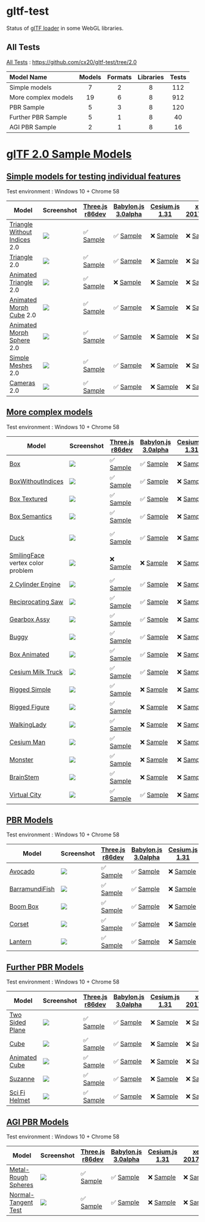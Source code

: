 # gltf-test

Status of [glTF loader](https://github.com/KhronosGroup/glTF#webgl-engines) in some WebGL libraries.

## All Tests

[All Tests]( https://cdn.rawgit.com/cx20/gltf-test/aee2d506990a22bfafb5d6da61d49e750b04ad80/index.html ) : https://github.com/cx20/gltf-test/tree/2.0

|Model Name           |Models  |Formats  |Libraries|Tests|
|:--------------------|:------:|:-------:|:-------:|:---:|
|Simple models        |   7    |   2     |    8    | 112 |
|More complex models  |  19    |   6     |    8    | 912 |
|PBR Sample           |   5    |   3     |    8    | 120 |
|Further PBR Sample   |   5    |   1     |    8    |  40 |
|AGI PBR Sample       |   2    |   1     |    8    |  16 |


# [glTF 2.0 Sample Models](https://github.com/KhronosGroup/glTF-Sample-Models/blob/master/2.0/README.md#gltf-20-sample-models)

## [Simple models for testing individual features](https://github.com/KhronosGroup/glTF-Sample-Models/blob/master/2.0/README.md#simple-models-for-testing-individual-features)

Test environment : Windows 10 + Chrome 58

|Model                                                                 |Screenshot                                                          |[Three.js r86dev](https://github.com/mrdoob/three.js/tree/dev/examples/js/loaders/GLTF2Loader.js)                                                                                                             |[Babylon.js 3.0alpha](https://github.com/BabylonJS/Babylon.js/tree/master/loaders/src/glTF)                                                                                                                           |[Cesium.js 1.31](https://github.com/AnalyticalGraphicsInc/cesium/)                                                                                                                                      |[xeogl 2017.04.24](https://github.com/xeolabs/xeogl/tree/master/src/models/gltf)                                                                                                             |[GLBoost r2dev](https://github.com/emadurandal/GLBoost/blob/master/src/js/middle_level/loader/GLTFLoader.js)                                                                                                  |[Grimoire.js 2017.05.10](https://github.com/GrimoireGL/grimoirejs-gltf)                                                                                                                           |
|----------------------------------------------------------------------|--------------------------------------------------------------------|--------------------------------------------------------------------------------------------------------------------------------------------------------------------------------------------------------------|----------------------------------------------------------------------------------------------------------------------------------------------------------------------------------------------------------------------|--------------------------------------------------------------------------------------------------------------------------------------------------------------------------------------------------------|---------------------------------------------------------------------------------------------------------------------------------------------------------------------------------------------|--------------------------------------------------------------------------------------------------------------------------------------------------------------------------------------------------------------|--------------------------------------------------------------------------------------------------------------------------------------------------------------------------------------------------|
|[Triangle Without Indices](tutorialModels/TriangleWithoutIndices) 2.0 |![](tutorialModels/TriangleWithoutIndices/screenshot/screenshot.png)|:white_check_mark: [Sample](https://cdn.rawgit.com/cx20/gltf-test/aee2d506990a22bfafb5d6da61d49e750b04ad80/examples/threejs/index.html?category=tutorialModels&model=TriangleWithoutIndices&scale=1&type=glTF)|:white_check_mark: [Sample](https://cdn.rawgit.com/cx20/gltf-test/aee2d506990a22bfafb5d6da61d49e750b04ad80/examples/babylonjs/index.html?category=tutorialModels&model=TriangleWithoutIndices&scale=1&type=glTF)      |:x: [Sample](https://cdn.rawgit.com/cx20/gltf-test/aee2d506990a22bfafb5d6da61d49e750b04ad80/examples/cesium/index.html?category=tutorialModels&model=TriangleWithoutIndices&scale=1&type=glTF)          |:x: [Sample](https://cdn.rawgit.com/cx20/gltf-test/aee2d506990a22bfafb5d6da61d49e750b04ad80/examples/xeogl/index.html?category=tutorialModels&model=TriangleWithoutIndices&scale=1&type=glTF)|:x: [Sample](https://cdn.rawgit.com/cx20/gltf-test/aee2d506990a22bfafb5d6da61d49e750b04ad80/examples/glboost/index.html?category=tutorialModels&model=TriangleWithoutIndices&scale=1&type=glTF)               |:x: [Sample](https://cdn.rawgit.com/cx20/gltf-test/aee2d506990a22bfafb5d6da61d49e750b04ad80/examples/grimoiregl/index.html?category=tutorialModels&model=TriangleWithoutIndices&scale=1&type=glTF)|
|[Triangle](tutorialModels/Triangle) 2.0                               |![](tutorialModels/Triangle/screenshot/screenshot.png)              |:white_check_mark: [Sample](https://cdn.rawgit.com/cx20/gltf-test/aee2d506990a22bfafb5d6da61d49e750b04ad80/examples/threejs/index.html?category=tutorialModels&model=Triangle&scale=1&type=glTF)              |:white_check_mark: [Sample](https://cdn.rawgit.com/cx20/gltf-test/aee2d506990a22bfafb5d6da61d49e750b04ad80/examples/babylonjs/index.html?category=tutorialModels&model=Triangle&scale=1&type=glTF)                    |:x: [Sample](https://cdn.rawgit.com/cx20/gltf-test/aee2d506990a22bfafb5d6da61d49e750b04ad80/examples/cesium/index.html?category=tutorialModels&model=Triangle&scale=1&type=glTF)                        |:x: [Sample](https://cdn.rawgit.com/cx20/gltf-test/aee2d506990a22bfafb5d6da61d49e750b04ad80/examples/xeogl/index.html?category=tutorialModels&model=Triangle&scale=1&type=glTF)              |:x: [Sample](https://cdn.rawgit.com/cx20/gltf-test/aee2d506990a22bfafb5d6da61d49e750b04ad80/examples/glboost/index.html?category=tutorialModels&model=Triangle&scale=1&type=glTF)                             |:x: [Sample](https://cdn.rawgit.com/cx20/gltf-test/aee2d506990a22bfafb5d6da61d49e750b04ad80/examples/grimoiregl/index.html?category=tutorialModels&model=Triangle&scale=1&type=glTF)              |
|[Animated Triangle](tutorialModels/AnimatedTriangle) 2.0              |![](tutorialModels/AnimatedTriangle/screenshot/screenshot.gif)      |:white_check_mark: [Sample](https://cdn.rawgit.com/cx20/gltf-test/aee2d506990a22bfafb5d6da61d49e750b04ad80/examples/threejs/index.html?category=tutorialModels&model=AnimatedTriangle&scale=1&type=glTF)      |:x: [Sample](https://cdn.rawgit.com/cx20/gltf-test/aee2d506990a22bfafb5d6da61d49e750b04ad80/examples/babylonjs/index.html?category=tutorialModels&model=AnimatedTriangle&scale=1&type=glTF)                           |:x: [Sample](https://cdn.rawgit.com/cx20/gltf-test/aee2d506990a22bfafb5d6da61d49e750b04ad80/examples/cesium/index.html?category=tutorialModels&model=AnimatedTriangle&scale=1&type=glTF)                |:x: [Sample](https://cdn.rawgit.com/cx20/gltf-test/aee2d506990a22bfafb5d6da61d49e750b04ad80/examples/xeogl/index.html?category=tutorialModels&model=AnimatedTriangle&scale=1&type=glTF)      |:x: [Sample](https://cdn.rawgit.com/cx20/gltf-test/aee2d506990a22bfafb5d6da61d49e750b04ad80/examples/glboost/index.html?category=tutorialModels&model=AnimatedTriangle&scale=1&type=glTF)                     |:x: [Sample](https://cdn.rawgit.com/cx20/gltf-test/aee2d506990a22bfafb5d6da61d49e750b04ad80/examples/grimoiregl/index.html?category=tutorialModels&model=AnimatedTriangle&scale=1&type=glTF)      |
|[Animated Morph Cube](tutorialModels/AnimatedMorphCube) 2.0           |![](tutorialModels/AnimatedMorphCube/screenshot/screenshot.gif)     |:white_check_mark: [Sample](https://cdn.rawgit.com/cx20/gltf-test/aee2d506990a22bfafb5d6da61d49e750b04ad80/examples/threejs/index.html?category=tutorialModels&model=AnimatedMorphCube&scale=1&type=glTF)     |:white_check_mark: [Sample](https://cdn.rawgit.com/cx20/gltf-test/aee2d506990a22bfafb5d6da61d49e750b04ad80/examples/babylonjs/index.html?category=tutorialModels&model=AnimatedMorphCube&scale=1&type=glTF)           |:x: [Sample](https://cdn.rawgit.com/cx20/gltf-test/aee2d506990a22bfafb5d6da61d49e750b04ad80/examples/cesium/index.html?category=tutorialModels&model=AnimatedMorphCube&scale=1&type=glTF)               |:x: [Sample](https://cdn.rawgit.com/cx20/gltf-test/aee2d506990a22bfafb5d6da61d49e750b04ad80/examples/xeogl/index.html?category=tutorialModels&model=AnimatedMorphCube&scale=1&type=glTF)     |:x: [Sample](https://cdn.rawgit.com/cx20/gltf-test/aee2d506990a22bfafb5d6da61d49e750b04ad80/examples/glboost/index.html?category=tutorialModels&model=AnimatedMorphCube&scale=1&type=glTF)                    |:x: [Sample](https://cdn.rawgit.com/cx20/gltf-test/aee2d506990a22bfafb5d6da61d49e750b04ad80/examples/grimoiregl/index.html?category=tutorialModels&model=AnimatedMorphCube&scale=1&type=glTF)     |
|[Animated Morph Sphere](tutorialModels/AnimatedMorphSphere) 2.0       |![](tutorialModels/AnimatedMorphSphere/screenshot/screenshot.gif)   |:white_check_mark: [Sample](https://cdn.rawgit.com/cx20/gltf-test/aee2d506990a22bfafb5d6da61d49e750b04ad80/examples/threejs/index.html?category=tutorialModels&model=AnimatedMorphSphere&scale=1&type=glTF)   |:white_check_mark: [Sample](https://cdn.rawgit.com/cx20/gltf-test/aee2d506990a22bfafb5d6da61d49e750b04ad80/examples/babylonjs/index.html?category=tutorialModels&model=AnimatedMorphSphere&scale=1&type=glTF)         |:x: [Sample](https://cdn.rawgit.com/cx20/gltf-test/aee2d506990a22bfafb5d6da61d49e750b04ad80/examples/cesium/index.html?category=tutorialModels&model=AnimatedMorphSphere&scale=1&type=glTF)             |:x: [Sample](https://cdn.rawgit.com/cx20/gltf-test/aee2d506990a22bfafb5d6da61d49e750b04ad80/examples/xeogl/index.html?category=tutorialModels&model=AnimatedMorphSphere&scale=1&type=glTF)   |:x: [Sample](https://cdn.rawgit.com/cx20/gltf-test/aee2d506990a22bfafb5d6da61d49e750b04ad80/examples/glboost/index.html?category=tutorialModels&model=AnimatedMorphSphere&scale=1&type=glTF)                  |:x: [Sample](https://cdn.rawgit.com/cx20/gltf-test/aee2d506990a22bfafb5d6da61d49e750b04ad80/examples/grimoiregl/index.html?category=tutorialModels&model=AnimatedMorphSphere&scale=1&type=glTF)   |
|[Simple Meshes](tutorialModels/SimpleMeshes) 2.0                      |![](tutorialModels/SimpleMeshes/screenshot/screenshot.png)          |:white_check_mark: [Sample](https://cdn.rawgit.com/cx20/gltf-test/aee2d506990a22bfafb5d6da61d49e750b04ad80/examples/threejs/index.html?category=tutorialModels&model=SimpleMeshes&scale=1&type=glTF)          |:white_check_mark: [Sample](https://cdn.rawgit.com/cx20/gltf-test/aee2d506990a22bfafb5d6da61d49e750b04ad80/examples/babylonjs/index.html?category=tutorialModels&model=SimpleMeshes&scale=1&type=glTF)                |:x: [Sample](https://cdn.rawgit.com/cx20/gltf-test/aee2d506990a22bfafb5d6da61d49e750b04ad80/examples/cesium/index.html?category=tutorialModels&model=SimpleMeshes&scale=1&type=glTF)                    |:x: [Sample](https://cdn.rawgit.com/cx20/gltf-test/aee2d506990a22bfafb5d6da61d49e750b04ad80/examples/xeogl/index.html?category=tutorialModels&model=SimpleMeshes&scale=1&type=glTF)          |:x: [Sample](https://cdn.rawgit.com/cx20/gltf-test/aee2d506990a22bfafb5d6da61d49e750b04ad80/examples/glboost/index.html?category=tutorialModels&model=SimpleMeshes&scale=1&type=glTF)                         |:x: [Sample](https://cdn.rawgit.com/cx20/gltf-test/aee2d506990a22bfafb5d6da61d49e750b04ad80/examples/grimoiregl/index.html?category=tutorialModels&model=SimpleMeshes&scale=1&type=glTF)          |
|[Cameras](tutorialModels/Cameras) 2.0                                 |![](tutorialModels/Cameras/screenshot/screenshot.png)               |:white_check_mark: [Sample](https://cdn.rawgit.com/cx20/gltf-test/aee2d506990a22bfafb5d6da61d49e750b04ad80/examples/threejs/index.html?category=tutorialModels&model=Cameras&scale=1&type=glTF)               |:white_check_mark: [Sample](https://cdn.rawgit.com/cx20/gltf-test/aee2d506990a22bfafb5d6da61d49e750b04ad80/examples/babylonjs/index.html?category=tutorialModels&model=Cameras&scale=1&type=glTF)                     |:x: [Sample](https://cdn.rawgit.com/cx20/gltf-test/aee2d506990a22bfafb5d6da61d49e750b04ad80/examples/cesium/index.html?category=tutorialModels&model=Cameras&scale=1&type=glTF)                         |:x: [Sample](https://cdn.rawgit.com/cx20/gltf-test/aee2d506990a22bfafb5d6da61d49e750b04ad80/examples/xeogl/index.html?category=tutorialModels&model=Cameras&scale=1&type=glTF)               |:x: [Sample](https://cdn.rawgit.com/cx20/gltf-test/aee2d506990a22bfafb5d6da61d49e750b04ad80/examples/glboost/index.html?category=tutorialModels&model=Cameras&scale=1&type=glTF)                              |:x: [Sample](https://cdn.rawgit.com/cx20/gltf-test/aee2d506990a22bfafb5d6da61d49e750b04ad80/examples/grimoiregl/index.html?category=tutorialModels&model=Cameras&scale=1&type=glTF)               |

<!--
Since some glTF 2.0 specifications have not been finalized yet, they are excluded from the test.
- SimpleMaterial
- AdvancedMaterial
- SimpleOpacity
- SimpleTexture
- SimpleSkin

|Model                                                                 |Screenshot                                                          |[Three.js r86dev](https://github.com/mrdoob/three.js/tree/dev/examples/js/loaders/GLTF2Loader.js)                                                                                                             |[Babylon.js 3.0alpha](https://github.com/BabylonJS/Babylon.js/tree/master/loaders/src/glTF)                                                                                                                           |[Cesium.js 1.31](https://github.com/AnalyticalGraphicsInc/cesium/)                                                                                                                                      |[xeogl 2017.04.24](https://github.com/xeolabs/xeogl/tree/master/src/models/gltf)                                                                                                             |[GLBoost r2dev](https://github.com/emadurandal/GLBoost/blob/master/src/js/middle_level/loader/GLTFLoader.js)                                                                                                  |[Grimoire.js 2017.05.10](https://github.com/GrimoireGL/grimoirejs-gltf)                                                                                                                           |
|----------------------------------------------------------------------|--------------------------------------------------------------------|--------------------------------------------------------------------------------------------------------------------------------------------------------------------------------------------------------------|----------------------------------------------------------------------------------------------------------------------------------------------------------------------------------------------------------------------|--------------------------------------------------------------------------------------------------------------------------------------------------------------------------------------------------------|---------------------------------------------------------------------------------------------------------------------------------------------------------------------------------------------|--------------------------------------------------------------------------------------------------------------------------------------------------------------------------------------------------------------|--------------------------------------------------------------------------------------------------------------------------------------------------------------------------------------------------|
|[Triangle Without Indices](tutorialModels/TriangleWithoutIndices) 2.0 |![](tutorialModels/TriangleWithoutIndices/screenshot/screenshot.png)|:white_check_mark: [Sample](https://cdn.rawgit.com/cx20/gltf-test/aee2d506990a22bfafb5d6da61d49e750b04ad80/examples/threejs/index.html?category=tutorialModels&model=TriangleWithoutIndices&scale=1&type=glTF)|:white_check_mark: [Sample](https://cdn.rawgit.com/cx20/gltf-test/aee2d506990a22bfafb5d6da61d49e750b04ad80/examples/babylonjs/index.html?category=tutorialModels&model=TriangleWithoutIndices&scale=1&type=glTF)      |:x: [Sample](https://cdn.rawgit.com/cx20/gltf-test/aee2d506990a22bfafb5d6da61d49e750b04ad80/examples/cesium/index.html?category=tutorialModels&model=TriangleWithoutIndices&scale=1&type=glTF)          |:x: [Sample](https://cdn.rawgit.com/cx20/gltf-test/aee2d506990a22bfafb5d6da61d49e750b04ad80/examples/xeogl/index.html?category=tutorialModels&model=TriangleWithoutIndices&scale=1&type=glTF)|:x: [Sample](https://cdn.rawgit.com/cx20/gltf-test/aee2d506990a22bfafb5d6da61d49e750b04ad80/examples/glboost/index.html?category=tutorialModels&model=TriangleWithoutIndices&scale=1&type=glTF)               |:x: [Sample](https://cdn.rawgit.com/cx20/gltf-test/aee2d506990a22bfafb5d6da61d49e750b04ad80/examples/grimoiregl/index.html?category=tutorialModels&model=TriangleWithoutIndices&scale=1&type=glTF)|
|[Triangle](tutorialModels/Triangle) 2.0                               |![](tutorialModels/Triangle/screenshot/screenshot.png)              |:white_check_mark: [Sample](https://cdn.rawgit.com/cx20/gltf-test/aee2d506990a22bfafb5d6da61d49e750b04ad80/examples/threejs/index.html?category=tutorialModels&model=Triangle&scale=1&type=glTF)              |:white_check_mark: [Sample](https://cdn.rawgit.com/cx20/gltf-test/aee2d506990a22bfafb5d6da61d49e750b04ad80/examples/babylonjs/index.html?category=tutorialModels&model=Triangle&scale=1&type=glTF)                    |:x: [Sample](https://cdn.rawgit.com/cx20/gltf-test/aee2d506990a22bfafb5d6da61d49e750b04ad80/examples/cesium/index.html?category=tutorialModels&model=Triangle&scale=1&type=glTF)                        |:x: [Sample](https://cdn.rawgit.com/cx20/gltf-test/aee2d506990a22bfafb5d6da61d49e750b04ad80/examples/xeogl/index.html?category=tutorialModels&model=Triangle&scale=1&type=glTF)              |:x: [Sample](https://cdn.rawgit.com/cx20/gltf-test/aee2d506990a22bfafb5d6da61d49e750b04ad80/examples/glboost/index.html?category=tutorialModels&model=Triangle&scale=1&type=glTF)                             |:x: [Sample](https://cdn.rawgit.com/cx20/gltf-test/aee2d506990a22bfafb5d6da61d49e750b04ad80/examples/grimoiregl/index.html?category=tutorialModels&model=Triangle&scale=1&type=glTF)              |
|[Animated Triangle](tutorialModels/AnimatedTriangle) 2.0              |![](tutorialModels/AnimatedTriangle/screenshot/screenshot.gif)      |:white_check_mark: [Sample](https://cdn.rawgit.com/cx20/gltf-test/aee2d506990a22bfafb5d6da61d49e750b04ad80/examples/threejs/index.html?category=tutorialModels&model=AnimatedTriangle&scale=1&type=glTF)      |:x: [Sample](https://cdn.rawgit.com/cx20/gltf-test/aee2d506990a22bfafb5d6da61d49e750b04ad80/examples/babylonjs/index.html?category=tutorialModels&model=AnimatedTriangle&scale=1&type=glTF)                           |:x: [Sample](https://cdn.rawgit.com/cx20/gltf-test/aee2d506990a22bfafb5d6da61d49e750b04ad80/examples/cesium/index.html?category=tutorialModels&model=AnimatedTriangle&scale=1&type=glTF)                |:x: [Sample](https://cdn.rawgit.com/cx20/gltf-test/aee2d506990a22bfafb5d6da61d49e750b04ad80/examples/xeogl/index.html?category=tutorialModels&model=AnimatedTriangle&scale=1&type=glTF)      |:x: [Sample](https://cdn.rawgit.com/cx20/gltf-test/aee2d506990a22bfafb5d6da61d49e750b04ad80/examples/glboost/index.html?category=tutorialModels&model=AnimatedTriangle&scale=1&type=glTF)                     |:x: [Sample](https://cdn.rawgit.com/cx20/gltf-test/aee2d506990a22bfafb5d6da61d49e750b04ad80/examples/grimoiregl/index.html?category=tutorialModels&model=AnimatedTriangle&scale=1&type=glTF)      |
|[Animated Morph Cube](tutorialModels/AnimatedMorphCube) 2.0           |![](tutorialModels/AnimatedMorphCube/screenshot/screenshot.gif)     |:white_check_mark: [Sample](https://cdn.rawgit.com/cx20/gltf-test/aee2d506990a22bfafb5d6da61d49e750b04ad80/examples/threejs/index.html?category=tutorialModels&model=AnimatedMorphCube&scale=1&type=glTF)     |:white_check_mark: [Sample](https://cdn.rawgit.com/cx20/gltf-test/aee2d506990a22bfafb5d6da61d49e750b04ad80/examples/babylonjs/index.html?category=tutorialModels&model=AnimatedMorphCube&scale=1&type=glTF)           |:x: [Sample](https://cdn.rawgit.com/cx20/gltf-test/aee2d506990a22bfafb5d6da61d49e750b04ad80/examples/cesium/index.html?category=tutorialModels&model=AnimatedMorphCube&scale=1&type=glTF)               |:x: [Sample](https://cdn.rawgit.com/cx20/gltf-test/aee2d506990a22bfafb5d6da61d49e750b04ad80/examples/xeogl/index.html?category=tutorialModels&model=AnimatedMorphCube&scale=1&type=glTF)     |:x: [Sample](https://cdn.rawgit.com/cx20/gltf-test/aee2d506990a22bfafb5d6da61d49e750b04ad80/examples/glboost/index.html?category=tutorialModels&model=AnimatedMorphCube&scale=1&type=glTF)                    |:x: [Sample](https://cdn.rawgit.com/cx20/gltf-test/aee2d506990a22bfafb5d6da61d49e750b04ad80/examples/grimoiregl/index.html?category=tutorialModels&model=AnimatedMorphCube&scale=1&type=glTF)     |
|[Animated Morph Sphere](tutorialModels/AnimatedMorphSphere) 2.0       |![](tutorialModels/AnimatedMorphSphere/screenshot/screenshot.gif)   |:white_check_mark: [Sample](https://cdn.rawgit.com/cx20/gltf-test/aee2d506990a22bfafb5d6da61d49e750b04ad80/examples/threejs/index.html?category=tutorialModels&model=AnimatedMorphSphere&scale=1&type=glTF)   |:white_check_mark: [Sample](https://cdn.rawgit.com/cx20/gltf-test/aee2d506990a22bfafb5d6da61d49e750b04ad80/examples/babylonjs/index.html?category=tutorialModels&model=AnimatedMorphSphere&scale=1&type=glTF)         |:x: [Sample](https://cdn.rawgit.com/cx20/gltf-test/aee2d506990a22bfafb5d6da61d49e750b04ad80/examples/cesium/index.html?category=tutorialModels&model=AnimatedMorphSphere&scale=1&type=glTF)             |:x: [Sample](https://cdn.rawgit.com/cx20/gltf-test/aee2d506990a22bfafb5d6da61d49e750b04ad80/examples/xeogl/index.html?category=tutorialModels&model=AnimatedMorphSphere&scale=1&type=glTF)   |:x: [Sample](https://cdn.rawgit.com/cx20/gltf-test/aee2d506990a22bfafb5d6da61d49e750b04ad80/examples/glboost/index.html?category=tutorialModels&model=AnimatedMorphSphere&scale=1&type=glTF)                  |:x: [Sample](https://cdn.rawgit.com/cx20/gltf-test/aee2d506990a22bfafb5d6da61d49e750b04ad80/examples/grimoiregl/index.html?category=tutorialModels&model=AnimatedMorphSphere&scale=1&type=glTF)   |
|[Simple Material](tutorialModels/SimpleMaterial) 2.0                  |![](tutorialModels/SimpleMaterial/screenshot/screenshot.png)        |:x: [Sample](https://cdn.rawgit.com/cx20/gltf-test/aee2d506990a22bfafb5d6da61d49e750b04ad80/examples/threejs/index.html?category=tutorialModels&model=SimpleMaterial&scale=1&type=glTF)                       |:x: [Sample](https://cdn.rawgit.com/cx20/gltf-test/aee2d506990a22bfafb5d6da61d49e750b04ad80/examples/babylonjs/index.html?category=tutorialModels&model=SimpleMaterial&scale=1&type=glTF)                             |:x: [Sample](https://cdn.rawgit.com/cx20/gltf-test/aee2d506990a22bfafb5d6da61d49e750b04ad80/examples/cesium/index.html?category=tutorialModels&model=SimpleMaterial&scale=1&type=glTF)                  |:x: [Sample](https://cdn.rawgit.com/cx20/gltf-test/aee2d506990a22bfafb5d6da61d49e750b04ad80/examples/xeogl/index.html?category=tutorialModels&model=SimpleMaterial&scale=1&type=glTF)        |:x: [Sample](https://cdn.rawgit.com/cx20/gltf-test/aee2d506990a22bfafb5d6da61d49e750b04ad80/examples/glboost/index.html?category=tutorialModels&model=SimpleMaterial&scale=1&type=glTF)                       |:x: [Sample](https://cdn.rawgit.com/cx20/gltf-test/aee2d506990a22bfafb5d6da61d49e750b04ad80/examples/grimoiregl/index.html?category=tutorialModels&model=SimpleMaterial&scale=1&type=glTF)        |
|[Simple Meshes](tutorialModels/SimpleMeshes) 2.0                      |![](tutorialModels/SimpleMeshes/screenshot/screenshot.png)          |:white_check_mark: [Sample](https://cdn.rawgit.com/cx20/gltf-test/aee2d506990a22bfafb5d6da61d49e750b04ad80/examples/threejs/index.html?category=tutorialModels&model=SimpleMeshes&scale=1&type=glTF)          |:white_check_mark: [Sample](https://cdn.rawgit.com/cx20/gltf-test/aee2d506990a22bfafb5d6da61d49e750b04ad80/examples/babylonjs/index.html?category=tutorialModels&model=SimpleMeshes&scale=1&type=glTF)                |:x: [Sample](https://cdn.rawgit.com/cx20/gltf-test/aee2d506990a22bfafb5d6da61d49e750b04ad80/examples/cesium/index.html?category=tutorialModels&model=SimpleMeshes&scale=1&type=glTF)                    |:x: [Sample](https://cdn.rawgit.com/cx20/gltf-test/aee2d506990a22bfafb5d6da61d49e750b04ad80/examples/xeogl/index.html?category=tutorialModels&model=SimpleMeshes&scale=1&type=glTF)          |:x: [Sample](https://cdn.rawgit.com/cx20/gltf-test/aee2d506990a22bfafb5d6da61d49e750b04ad80/examples/glboost/index.html?category=tutorialModels&model=SimpleMeshes&scale=1&type=glTF)                         |:x: [Sample](https://cdn.rawgit.com/cx20/gltf-test/aee2d506990a22bfafb5d6da61d49e750b04ad80/examples/grimoiregl/index.html?category=tutorialModels&model=SimpleMeshes&scale=1&type=glTF)          |
|[Advanced Material](tutorialModels/AdvancedMaterial) 1.1              |![](tutorialModels/AdvancedMaterial/screenshot/screenshot.png)      |:white_check_mark: [Sample](https://cdn.rawgit.com/cx20/gltf-test/aee2d506990a22bfafb5d6da61d49e750b04ad80/examples/threejs/index.html?category=tutorialModels&model=AdvancedMaterial&scale=1&type=glTF)      |:white_check_mark: [Sample](https://cdn.rawgit.com/cx20/gltf-test/aee2d506990a22bfafb5d6da61d49e750b04ad80/examples/babylonjs/index.html?category=tutorialModels&model=AdvancedMaterial&scale=1&type=glTF)            |:x: [Sample](https://cdn.rawgit.com/cx20/gltf-test/aee2d506990a22bfafb5d6da61d49e750b04ad80/examples/cesium/index.html?category=tutorialModels&model=AdvancedMaterial&scale=1&type=glTF)                |:x: [Sample](https://cdn.rawgit.com/cx20/gltf-test/aee2d506990a22bfafb5d6da61d49e750b04ad80/examples/xeogl/index.html?category=tutorialModels&model=AdvancedMaterial&scale=1&type=glTF)      |:white_check_mark: [Sample](https://cdn.rawgit.com/cx20/gltf-test/aee2d506990a22bfafb5d6da61d49e750b04ad80/examples/glboost/index.html?category=tutorialModels&model=AdvancedMaterial&scale=1&type=glTF)      |:x: [Sample](https://cdn.rawgit.com/cx20/gltf-test/aee2d506990a22bfafb5d6da61d49e750b04ad80/examples/grimoiregl/index.html?category=tutorialModels&model=AdvancedMaterial&scale=1&type=glTF)      |
|[Simple Opacity](tutorialModels/SimpleOpacity) 1.1                    |![](tutorialModels/SimpleOpacity/screenshot/screenshot.png)         |:white_check_mark: [Sample](https://cdn.rawgit.com/cx20/gltf-test/aee2d506990a22bfafb5d6da61d49e750b04ad80/examples/threejs/index.html?category=tutorialModels&model=SimpleOpacity&scale=1&type=glTF)         |:white_check_mark: [Sample](https://cdn.rawgit.com/cx20/gltf-test/aee2d506990a22bfafb5d6da61d49e750b04ad80/examples/babylonjs/index.html?category=tutorialModels&model=SimpleOpacity&scale=1&type=glTF)               |:x: [Sample](https://cdn.rawgit.com/cx20/gltf-test/aee2d506990a22bfafb5d6da61d49e750b04ad80/examples/cesium/index.html?category=tutorialModels&model=SimpleOpacity&scale=1&type=glTF)                   |:x: [Sample](https://cdn.rawgit.com/cx20/gltf-test/aee2d506990a22bfafb5d6da61d49e750b04ad80/examples/xeogl/index.html?category=tutorialModels&model=SimpleOpacity&scale=1&type=glTF)         |:white_check_mark: [Sample](https://cdn.rawgit.com/cx20/gltf-test/aee2d506990a22bfafb5d6da61d49e750b04ad80/examples/glboost/index.html?category=tutorialModels&model=SimpleOpacity&scale=1&type=glTF)         |:x: [Sample](https://cdn.rawgit.com/cx20/gltf-test/aee2d506990a22bfafb5d6da61d49e750b04ad80/examples/grimoiregl/index.html?category=tutorialModels&model=SimpleOpacity&scale=1&type=glTF)         |
|[Simple Texture](tutorialModels/SimpleTexture) 2.0.0                  |![](tutorialModels/SimpleTexture/screenshot/screenshot.png)         |:x: [Sample](https://cdn.rawgit.com/cx20/gltf-test/aee2d506990a22bfafb5d6da61d49e750b04ad80/examples/threejs/index.html?category=tutorialModels&model=SimpleTexture&scale=1&type=glTF)                        |:x: [Sample](https://cdn.rawgit.com/cx20/gltf-test/aee2d506990a22bfafb5d6da61d49e750b04ad80/examples/babylonjs/index.html?category=tutorialModels&model=SimpleTexture&scale=1&type=glTF)                              |:x: [Sample](https://cdn.rawgit.com/cx20/gltf-test/aee2d506990a22bfafb5d6da61d49e750b04ad80/examples/cesium/index.html?category=tutorialModels&model=SimpleTexture&scale=1&type=glTF)                   |:x: [Sample](https://cdn.rawgit.com/cx20/gltf-test/aee2d506990a22bfafb5d6da61d49e750b04ad80/examples/xeogl/index.html?category=tutorialModels&model=SimpleTexture&scale=1&type=glTF)         |:x: [Sample](https://cdn.rawgit.com/cx20/gltf-test/aee2d506990a22bfafb5d6da61d49e750b04ad80/examples/glboost/index.html?category=tutorialModels&model=SimpleTexture&scale=1&type=glTF)                        |:x: [Sample](https://cdn.rawgit.com/cx20/gltf-test/aee2d506990a22bfafb5d6da61d49e750b04ad80/examples/grimoiregl/index.html?category=tutorialModels&model=SimpleTexture&scale=1&type=glTF)         |
|[Cameras](tutorialModels/Cameras) 2.0                                 |![](tutorialModels/Cameras/screenshot/screenshot.png)               |:white_check_mark: [Sample](https://cdn.rawgit.com/cx20/gltf-test/aee2d506990a22bfafb5d6da61d49e750b04ad80/examples/threejs/index.html?category=tutorialModels&model=Cameras&scale=1&type=glTF)               |:white_check_mark: [Sample](https://cdn.rawgit.com/cx20/gltf-test/aee2d506990a22bfafb5d6da61d49e750b04ad80/examples/babylonjs/index.html?category=tutorialModels&model=Cameras&scale=1&type=glTF)                     |:x: [Sample](https://cdn.rawgit.com/cx20/gltf-test/aee2d506990a22bfafb5d6da61d49e750b04ad80/examples/cesium/index.html?category=tutorialModels&model=Cameras&scale=1&type=glTF)                         |:x: [Sample](https://cdn.rawgit.com/cx20/gltf-test/aee2d506990a22bfafb5d6da61d49e750b04ad80/examples/xeogl/index.html?category=tutorialModels&model=Cameras&scale=1&type=glTF)               |:x: [Sample](https://cdn.rawgit.com/cx20/gltf-test/aee2d506990a22bfafb5d6da61d49e750b04ad80/examples/glboost/index.html?category=tutorialModels&model=Cameras&scale=1&type=glTF)                              |:x: [Sample](https://cdn.rawgit.com/cx20/gltf-test/aee2d506990a22bfafb5d6da61d49e750b04ad80/examples/grimoiregl/index.html?category=tutorialModels&model=Cameras&scale=1&type=glTF)               |
|[Simple Skin](tutorialModels/SimpleSkin) 1.1                          |![](tutorialModels/SimpleSkin/screenshot/screenshot.gif)            |:white_check_mark: [Sample](https://cdn.rawgit.com/cx20/gltf-test/aee2d506990a22bfafb5d6da61d49e750b04ad80/examples/threejs/index.html?category=tutorialModels&model=SimpleSkin&scale=1&type=glTF)            |:white_check_mark: [Sample](https://cdn.rawgit.com/cx20/gltf-test/aee2d506990a22bfafb5d6da61d49e750b04ad80/examples/babylonjs/index.html?category=tutorialModels&model=SimpleSkin&scale=1&type=glTF)                  |:x: [Sample](https://cdn.rawgit.com/cx20/gltf-test/aee2d506990a22bfafb5d6da61d49e750b04ad80/examples/cesium/index.html?category=tutorialModels&model=SimpleSkin&scale=1&type=glTF)                      |:x: [Sample](https://cdn.rawgit.com/cx20/gltf-test/aee2d506990a22bfafb5d6da61d49e750b04ad80/examples/xeogl/index.html?category=tutorialModels&model=SimpleSkin&scale=1&type=glTF)            |:white_check_mark: [Sample](https://cdn.rawgit.com/cx20/gltf-test/aee2d506990a22bfafb5d6da61d49e750b04ad80/examples/glboost/index.html?category=tutorialModels&model=SimpleSkin&scale=1&type=glTF)            |:x: [Sample](https://cdn.rawgit.com/cx20/gltf-test/aee2d506990a22bfafb5d6da61d49e750b04ad80/examples/grimoiregl/index.html?category=tutorialModels&model=SimpleSkin&scale=1&type=glTF)            |
-->


## [More complex models](https://github.com/KhronosGroup/glTF-Sample-Models/blob/master/2.0/README.md#more-complex-models)

Test environment : Windows 10 + Chrome 58

|Model                                               |Screenshot                                                    |[Three.js r86dev](https://github.com/mrdoob/three.js/tree/dev/examples/js/loaders/GLTF2Loader.js)                                                                           |[Babylon.js 3.0alpha](https://github.com/BabylonJS/Babylon.js/tree/master/loaders/src/glTF)                                                                                                     |[Cesium.js 1.31](https://github.com/AnalyticalGraphicsInc/cesium/)                                                                                             |[xeogl 2017.04.24](https://github.com/xeolabs/xeogl/tree/master/src/models/gltf)                                                                                             |[GLBoost r2dev](https://github.com/emadurandal/GLBoost/blob/master/src/js/middle_level/loader/GLTFLoader.js)                                                                     |[Grimoire.js 2017.05.10](https://github.com/GrimoireGL/grimoirejs-gltf)                                                                                                             |
|----------------------------------------------------|--------------------------------------------------------------|----------------------------------------------------------------------------------------------------------------------------------------------------------------------------|------------------------------------------------------------------------------------------------------------------------------------------------------------------------------------------------|---------------------------------------------------------------------------------------------------------------------------------------------------------------|-----------------------------------------------------------------------------------------------------------------------------------------------------------------------------|---------------------------------------------------------------------------------------------------------------------------------------------------------------------------------|------------------------------------------------------------------------------------------------------------------------------------------------------------------------------------|
|[Box](sampleModels/Box)                             |![](sampleModels/Box/screenshot/screenshot.png)               |:white_check_mark: [Sample](https://cdn.rawgit.com/cx20/gltf-test/aee2d506990a22bfafb5d6da61d49e750b04ad80/examples/threejs/index.html?model=Box&scale=1)                   |:white_check_mark: [Sample](https://cdn.rawgit.com/cx20/gltf-test/aee2d506990a22bfafb5d6da61d49e750b04ad80/examples/babylonjs/index.html?model=Box&scale=1)                                     |:x: [Sample](https://cdn.rawgit.com/cx20/gltf-test/aee2d506990a22bfafb5d6da61d49e750b04ad80/examples/cesium/index.html?model=Box)               |:x: [Sample](https://cdn.rawgit.com/cx20/gltf-test/aee2d506990a22bfafb5d6da61d49e750b04ad80/examples/xeogl/index.html?model=Box&scale=1)                                                    |:x: [Sample](https://cdn.rawgit.com/cx20/gltf-test/aee2d506990a22bfafb5d6da61d49e750b04ad80/examples/glboost/index.html?model=Box&scale=1)                                       |:x: [Sample](https://cdn.rawgit.com/cx20/gltf-test/aee2d506990a22bfafb5d6da61d49e750b04ad80/examples/grimoiregl/index.html?model=Box&scale=1)                                       |
|[BoxWithoutIndices](sampleModels/BoxWithoutIndices) |![](sampleModels/BoxWithoutIndices/screenshot/screenshot.png) |:white_check_mark: [Sample](https://cdn.rawgit.com/cx20/gltf-test/aee2d506990a22bfafb5d6da61d49e750b04ad80/examples/threejs/index.html?model=BoxWithoutIndices&scale=1)     |:white_check_mark: [Sample](https://cdn.rawgit.com/cx20/gltf-test/aee2d506990a22bfafb5d6da61d49e750b04ad80/examples/babylonjs/index.html?model=BoxWithoutIndices&scale=1)                       |:x: [Sample](https://cdn.rawgit.com/cx20/gltf-test/aee2d506990a22bfafb5d6da61d49e750b04ad80/examples/cesium/index.html?model=BoxWithoutIndices) |:x: [Sample](https://cdn.rawgit.com/cx20/gltf-test/aee2d506990a22bfafb5d6da61d49e750b04ad80/examples/xeogl/index.html?model=BoxWithoutIndices&scale=1)                                      |:x: [Sample](https://cdn.rawgit.com/cx20/gltf-test/aee2d506990a22bfafb5d6da61d49e750b04ad80/examples/glboost/index.html?model=BoxWithoutIndices&scale=1)                         |:x: [Sample](https://cdn.rawgit.com/cx20/gltf-test/aee2d506990a22bfafb5d6da61d49e750b04ad80/examples/grimoiregl/index.html?model=BoxWithoutIndices&scale=1)                         |
|[Box Textured](sampleModels/BoxTextured)            |![](sampleModels/BoxTextured/screenshot/screenshot.png)       |:white_check_mark: [Sample](https://cdn.rawgit.com/cx20/gltf-test/aee2d506990a22bfafb5d6da61d49e750b04ad80/examples/threejs/index.html?model=BoxTextured&scale=1)           |:white_check_mark: [Sample](https://cdn.rawgit.com/cx20/gltf-test/aee2d506990a22bfafb5d6da61d49e750b04ad80/examples/babylonjs/index.html?model=BoxTextured&scale=1)                             |:x: [Sample](https://cdn.rawgit.com/cx20/gltf-test/aee2d506990a22bfafb5d6da61d49e750b04ad80/examples/cesium/index.html?model=BoxTextured)       |:x: [Sample](https://cdn.rawgit.com/cx20/gltf-test/aee2d506990a22bfafb5d6da61d49e750b04ad80/examples/xeogl/index.html?model=BoxTextured&scale=1)                                            |:x: [Sample](https://cdn.rawgit.com/cx20/gltf-test/aee2d506990a22bfafb5d6da61d49e750b04ad80/examples/glboost/index.html?model=BoxTextured&scale=1)                               |:white_check_mark: [Sample](https://cdn.rawgit.com/cx20/gltf-test/aee2d506990a22bfafb5d6da61d49e750b04ad80/examples/grimoiregl/index.html?model=BoxTextured&scale=1)                |
|[Box Semantics](sampleModels/BoxSemantics)          |![](sampleModels/BoxSemantics/screenshot/screenshot.png)      |:white_check_mark: [Sample](https://cdn.rawgit.com/cx20/gltf-test/aee2d506990a22bfafb5d6da61d49e750b04ad80/examples/threejs/index.html?model=BoxSemantics&scale=1)          |:white_check_mark: [Sample](https://cdn.rawgit.com/cx20/gltf-test/aee2d506990a22bfafb5d6da61d49e750b04ad80/examples/babylonjs/index.html?model=BoxSemantics&scale=1)                            |:x: [Sample](https://cdn.rawgit.com/cx20/gltf-test/aee2d506990a22bfafb5d6da61d49e750b04ad80/examples/cesium/index.html?model=BoxSemantics)      |:x: [Sample](https://cdn.rawgit.com/cx20/gltf-test/aee2d506990a22bfafb5d6da61d49e750b04ad80/examples/xeogl/index.html?model=BoxSemantics&scale=1)                                           |:x: [Sample](https://cdn.rawgit.com/cx20/gltf-test/aee2d506990a22bfafb5d6da61d49e750b04ad80/examples/glboost/index.html?model=BoxSemantics&scale=1)                              |:white_check_mark: [Sample](https://cdn.rawgit.com/cx20/gltf-test/aee2d506990a22bfafb5d6da61d49e750b04ad80/examples/grimoiregl/index.html?model=BoxSemantics&scale=1)               |
|[Duck](sampleModels/Duck)                           |![](sampleModels/Duck/screenshot/screenshot.png)              |:white_check_mark: [Sample](https://cdn.rawgit.com/cx20/gltf-test/aee2d506990a22bfafb5d6da61d49e750b04ad80/examples/threejs/index.html?model=Duck&scale=1)                  |:white_check_mark: [Sample](https://cdn.rawgit.com/cx20/gltf-test/aee2d506990a22bfafb5d6da61d49e750b04ad80/examples/babylonjs/index.html?model=Duck&scale=1)                                    |:x: [Sample](https://cdn.rawgit.com/cx20/gltf-test/aee2d506990a22bfafb5d6da61d49e750b04ad80/examples/cesium/index.html?model=Duck)              |:x: [Sample](https://cdn.rawgit.com/cx20/gltf-test/aee2d506990a22bfafb5d6da61d49e750b04ad80/examples/xeogl/index.html?model=Duck&scale=1)                                                   |:x: [Sample](https://cdn.rawgit.com/cx20/gltf-test/aee2d506990a22bfafb5d6da61d49e750b04ad80/examples/glboost/index.html?model=Duck&scale=1)                                      |:x: [Sample](https://cdn.rawgit.com/cx20/gltf-test/aee2d506990a22bfafb5d6da61d49e750b04ad80/examples/grimoiregl/index.html?model=Duck&scale=1) scale problem                        |
|[SmilingFace](sampleModels/SmilingFace) vertex color problem|![](sampleModels/SmilingFace/screenshot/screenshot.png)|:x: [Sample](https://cdn.rawgit.com/cx20/gltf-test/aee2d506990a22bfafb5d6da61d49e750b04ad80/examples/threejs/index.html?model=SmilingFace&scale=1.0)                        |:x: [Sample](https://cdn.rawgit.com/cx20/gltf-test/aee2d506990a22bfafb5d6da61d49e750b04ad80/examples/babylonjs/index.html?model=SmilingFace&scale=1.0)                                          |:x: [Sample](https://cdn.rawgit.com/cx20/gltf-test/aee2d506990a22bfafb5d6da61d49e750b04ad80/examples/cesium/index.html?model=SmilingFace)       |:x: [Sample](https://cdn.rawgit.com/cx20/gltf-test/aee2d506990a22bfafb5d6da61d49e750b04ad80/examples/xeogl/index.html?model=SmilingFace&scale=1.0)                                          |:x: [Sample](https://cdn.rawgit.com/cx20/gltf-test/aee2d506990a22bfafb5d6da61d49e750b04ad80/examples/glboost/index.html?model=SmilingFace&scale=1.0)                             |:white_check_mark: [Sample](https://cdn.rawgit.com/cx20/gltf-test/aee2d506990a22bfafb5d6da61d49e750b04ad80/examples/grimoiregl/index.html?model=SmilingFace&scale=1.0)              |
|[2 Cylinder Engine](sampleModels/2CylinderEngine)   |![](sampleModels/2CylinderEngine/screenshot/screenshot.png)   |:white_check_mark: [Sample](https://cdn.rawgit.com/cx20/gltf-test/aee2d506990a22bfafb5d6da61d49e750b04ad80/examples/threejs/index.html?model=2CylinderEngine&scale=0.005)   |:white_check_mark: [Sample](https://cdn.rawgit.com/cx20/gltf-test/aee2d506990a22bfafb5d6da61d49e750b04ad80/examples/babylonjs/index.html?model=2CylinderEngine&scale=0.005)                     |:x: [Sample](https://cdn.rawgit.com/cx20/gltf-test/aee2d506990a22bfafb5d6da61d49e750b04ad80/examples/cesium/index.html?model=2CylinderEngine)   |:x: [Sample](https://cdn.rawgit.com/cx20/gltf-test/aee2d506990a22bfafb5d6da61d49e750b04ad80/examples/xeogl/index.html?model=2CylinderEngine&scale=0.005)                                    |:x: [Sample](https://cdn.rawgit.com/cx20/gltf-test/aee2d506990a22bfafb5d6da61d49e750b04ad80/examples/glboost/index.html?model=2CylinderEngine&scale=0.005)                       |:x: [Sample](https://cdn.rawgit.com/cx20/gltf-test/aee2d506990a22bfafb5d6da61d49e750b04ad80/examples/grimoiregl/index.html?model=2CylinderEngine&scale=0.005)                       |
|[Reciprocating Saw](sampleModels/ReciprocatingSaw)  |![](sampleModels/ReciprocatingSaw/screenshot/screenshot.png)  |:white_check_mark: [Sample](https://cdn.rawgit.com/cx20/gltf-test/aee2d506990a22bfafb5d6da61d49e750b04ad80/examples/threejs/index.html?model=ReciprocatingSaw&scale=0.01)   |:white_check_mark: [Sample](https://cdn.rawgit.com/cx20/gltf-test/aee2d506990a22bfafb5d6da61d49e750b04ad80/examples/babylonjs/index.html?model=ReciprocatingSaw&scale=0.01)                     |:x: [Sample](https://cdn.rawgit.com/cx20/gltf-test/aee2d506990a22bfafb5d6da61d49e750b04ad80/examples/cesium/index.html?model=ReciprocatingSaw)  |:x: [Sample](https://cdn.rawgit.com/cx20/gltf-test/aee2d506990a22bfafb5d6da61d49e750b04ad80/examples/xeogl/index.html?model=ReciprocatingSaw&scale=0.01)                                    |:x: [Sample](https://cdn.rawgit.com/cx20/gltf-test/aee2d506990a22bfafb5d6da61d49e750b04ad80/examples/glboost/index.html?model=ReciprocatingSaw&scale=0.01)                       |:x: [Sample](https://cdn.rawgit.com/cx20/gltf-test/aee2d506990a22bfafb5d6da61d49e750b04ad80/examples/grimoiregl/index.html?model=ReciprocatingSaw&scale=0.01)                       |
|[Gearbox Assy](sampleModels/GearboxAssy)            |![](sampleModels/GearboxAssy/screenshot/screenshot.png)       |:white_check_mark: [Sample](https://cdn.rawgit.com/cx20/gltf-test/aee2d506990a22bfafb5d6da61d49e750b04ad80/examples/threejs/index.html?model=GearboxAssy&scale=1)           |:white_check_mark: [Sample](https://cdn.rawgit.com/cx20/gltf-test/aee2d506990a22bfafb5d6da61d49e750b04ad80/examples/babylonjs/index.html?model=GearboxAssy&scale=1)                             |:x: [Sample](https://cdn.rawgit.com/cx20/gltf-test/aee2d506990a22bfafb5d6da61d49e750b04ad80/examples/cesium/index.html?model=GearboxAssy)       |:x: [Sample](https://cdn.rawgit.com/cx20/gltf-test/aee2d506990a22bfafb5d6da61d49e750b04ad80/examples/xeogl/index.html?model=GearboxAssy&scale=1)                                            |:x: [Sample](https://cdn.rawgit.com/cx20/gltf-test/aee2d506990a22bfafb5d6da61d49e750b04ad80/examples/glboost/index.html?model=GearboxAssy&scale=1)                               |:x: [Sample](https://cdn.rawgit.com/cx20/gltf-test/aee2d506990a22bfafb5d6da61d49e750b04ad80/examples/grimoiregl/index.html?model=GearboxAssy&scale=1)                               |
|[Buggy](sampleModels/Buggy)                         |![](sampleModels/Buggy/screenshot/screenshot.png)             |:white_check_mark: [Sample](https://cdn.rawgit.com/cx20/gltf-test/aee2d506990a22bfafb5d6da61d49e750b04ad80/examples/threejs/index.html?model=Buggy&scale=0.02)              |:white_check_mark: [Sample](https://cdn.rawgit.com/cx20/gltf-test/aee2d506990a22bfafb5d6da61d49e750b04ad80/examples/babylonjs/index.html?model=Buggy&scale=0.02)                                |:x: [Sample](https://cdn.rawgit.com/cx20/gltf-test/aee2d506990a22bfafb5d6da61d49e750b04ad80/examples/cesium/index.html?model=Buggy)             |:x: [Sample](https://cdn.rawgit.com/cx20/gltf-test/aee2d506990a22bfafb5d6da61d49e750b04ad80/examples/xeogl/index.html?model=Buggy&scale=0.02)                                               |:x: [Sample](https://cdn.rawgit.com/cx20/gltf-test/aee2d506990a22bfafb5d6da61d49e750b04ad80/examples/glboost/index.html?model=Buggy&scale=0.02)                                  |:x: [Sample](https://cdn.rawgit.com/cx20/gltf-test/aee2d506990a22bfafb5d6da61d49e750b04ad80/examples/grimoiregl/index.html?model=Buggy&scale=0.02)                                  |
|[Box Animated](sampleModels/BoxAnimated)            |![](sampleModels/BoxAnimated/screenshot/screenshot.gif)       |:white_check_mark: [Sample](https://cdn.rawgit.com/cx20/gltf-test/aee2d506990a22bfafb5d6da61d49e750b04ad80/examples/threejs/index.html?model=BoxAnimated&scale=0.5)         |:white_check_mark: [Sample](https://cdn.rawgit.com/cx20/gltf-test/aee2d506990a22bfafb5d6da61d49e750b04ad80/examples/babylonjs/index.html?model=BoxAnimated&scale=0.5)                           |:x: [Sample](https://cdn.rawgit.com/cx20/gltf-test/aee2d506990a22bfafb5d6da61d49e750b04ad80/examples/cesium/index.html?model=BoxAnimated)                      |:x: [Sample](https://cdn.rawgit.com/cx20/gltf-test/aee2d506990a22bfafb5d6da61d49e750b04ad80/examples/xeogl/index.html?model=BoxAnimated&scale=0.5)                           |:x: [Sample](https://cdn.rawgit.com/cx20/gltf-test/aee2d506990a22bfafb5d6da61d49e750b04ad80/examples/glboost/index.html?model=BoxAnimated&scale=0.5)                             |:x: [Sample](https://cdn.rawgit.com/cx20/gltf-test/aee2d506990a22bfafb5d6da61d49e750b04ad80/examples/grimoiregl/index.html?model=BoxAnimated&scale=0.5)                             |
|[Cesium Milk Truck](sampleModels/CesiumMilkTruck)   |![](sampleModels/CesiumMilkTruck/screenshot/screenshot.gif)   |:white_check_mark: [Sample](https://cdn.rawgit.com/cx20/gltf-test/aee2d506990a22bfafb5d6da61d49e750b04ad80/examples/threejs/index.html?model=CesiumMilkTruck&scale=0.5)     |:white_check_mark: [Sample](https://cdn.rawgit.com/cx20/gltf-test/aee2d506990a22bfafb5d6da61d49e750b04ad80/examples/babylonjs/index.html?model=CesiumMilkTruck&scale=0.5)                       |:x: [Sample](https://cdn.rawgit.com/cx20/gltf-test/aee2d506990a22bfafb5d6da61d49e750b04ad80/examples/cesium/index.html?model=CesiumMilkTruck)                  |:x: [Sample](https://cdn.rawgit.com/cx20/gltf-test/aee2d506990a22bfafb5d6da61d49e750b04ad80/examples/xeogl/index.html?model=CesiumMilkTruck&scale=0.5)                       |:x: [Sample](https://cdn.rawgit.com/cx20/gltf-test/aee2d506990a22bfafb5d6da61d49e750b04ad80/examples/glboost/index.html?model=CesiumMilkTruck&scale=0.5)                         |:x: [Sample](https://cdn.rawgit.com/cx20/gltf-test/aee2d506990a22bfafb5d6da61d49e750b04ad80/examples/grimoiregl/index.html?model=CesiumMilkTruck&scale=0.5)                         |
|[Rigged Simple](sampleModels/RiggedSimple)          |![](sampleModels/RiggedSimple/screenshot/screenshot.gif)      |:white_check_mark: [Sample](https://cdn.rawgit.com/cx20/gltf-test/aee2d506990a22bfafb5d6da61d49e750b04ad80/examples/threejs/index.html?model=RiggedSimple&scale=0.2)        |:x: [Sample](https://cdn.rawgit.com/cx20/gltf-test/aee2d506990a22bfafb5d6da61d49e750b04ad80/examples/babylonjs/index.html?model=RiggedSimple&scale=0.2)                                         |:x: [Sample](https://cdn.rawgit.com/cx20/gltf-test/aee2d506990a22bfafb5d6da61d49e750b04ad80/examples/cesium/index.html?model=RiggedSimple)                     |:x: [Sample](https://cdn.rawgit.com/cx20/gltf-test/aee2d506990a22bfafb5d6da61d49e750b04ad80/examples/xeogl/index.html?model=RiggedSimple&scale=0.2)                          |:x: [Sample](https://cdn.rawgit.com/cx20/gltf-test/aee2d506990a22bfafb5d6da61d49e750b04ad80/examples/glboost/index.html?model=RiggedSimple&scale=0.2)                            |:x: [Sample](https://cdn.rawgit.com/cx20/gltf-test/aee2d506990a22bfafb5d6da61d49e750b04ad80/examples/grimoiregl/index.html?model=RiggedSimple&scale=0.2)                            |
|[Rigged Figure](sampleModels/RiggedFigure)          |![](sampleModels/RiggedFigure/screenshot/screenshot.gif)      |:white_check_mark: [Sample](https://cdn.rawgit.com/cx20/gltf-test/aee2d506990a22bfafb5d6da61d49e750b04ad80/examples/threejs/index.html?model=RiggedFigure&scale=1)          |:x: [Sample](https://cdn.rawgit.com/cx20/gltf-test/aee2d506990a22bfafb5d6da61d49e750b04ad80/examples/babylonjs/index.html?model=RiggedFigure&scale=1)                                           |:x: [Sample](https://cdn.rawgit.com/cx20/gltf-test/aee2d506990a22bfafb5d6da61d49e750b04ad80/examples/cesium/index.html?model=RiggedFigure)                     |:x: [Sample](https://cdn.rawgit.com/cx20/gltf-test/aee2d506990a22bfafb5d6da61d49e750b04ad80/examples/xeogl/index.html?model=RiggedFigure&scale=1)                            |:x: [Sample](https://cdn.rawgit.com/cx20/gltf-test/aee2d506990a22bfafb5d6da61d49e750b04ad80/examples/glboost/index.html?model=RiggedFigure&scale=1)                              |:x: [Sample](https://cdn.rawgit.com/cx20/gltf-test/aee2d506990a22bfafb5d6da61d49e750b04ad80/examples/grimoiregl/index.html?model=RiggedFigure&scale=1)                              |
|[WalkingLady](sampleModels/WalkingLady)             |![](sampleModels/WalkingLady/screenshot/screenshot.gif)       |:white_check_mark: [Sample](https://cdn.rawgit.com/cx20/gltf-test/aee2d506990a22bfafb5d6da61d49e750b04ad80/examples/threejs/index.html?model=WalkingLady&scale=1)           |:x: [Sample](https://cdn.rawgit.com/cx20/gltf-test/aee2d506990a22bfafb5d6da61d49e750b04ad80/examples/babylonjs/index.html?model=WalkingLady&scale=1)                                            |:x: [Sample](https://cdn.rawgit.com/cx20/gltf-test/aee2d506990a22bfafb5d6da61d49e750b04ad80/examples/cesium/index.html?model=WalkingLady)                      |:x: [Sample](https://cdn.rawgit.com/cx20/gltf-test/aee2d506990a22bfafb5d6da61d49e750b04ad80/examples/xeogl/index.html?model=WalkingLady&scale=1)                             |:x: [Sample](https://cdn.rawgit.com/cx20/gltf-test/aee2d506990a22bfafb5d6da61d49e750b04ad80/examples/glboost/index.html?model=WalkingLady&scale=1)                               |:x: [Sample](https://cdn.rawgit.com/cx20/gltf-test/aee2d506990a22bfafb5d6da61d49e750b04ad80/examples/grimoiregl/index.html?model=WalkingLady&scale=1)                               |
|[Cesium Man](sampleModels/CesiumMan)                |![](sampleModels/CesiumMan/screenshot/screenshot.gif)         |:white_check_mark: [Sample](https://cdn.rawgit.com/cx20/gltf-test/aee2d506990a22bfafb5d6da61d49e750b04ad80/examples/threejs/index.html?model=CesiumMan&scale=1)             |:x: [Sample](https://cdn.rawgit.com/cx20/gltf-test/aee2d506990a22bfafb5d6da61d49e750b04ad80/examples/babylonjs/index.html?model=CesiumMan&scale=1)                                              |:x: [Sample](https://cdn.rawgit.com/cx20/gltf-test/aee2d506990a22bfafb5d6da61d49e750b04ad80/examples/cesium/index.html?model=CesiumMan)                        |:x: [Sample](https://cdn.rawgit.com/cx20/gltf-test/aee2d506990a22bfafb5d6da61d49e750b04ad80/examples/xeogl/index.html?model=CesiumMan&scale=1)                               |:x: [Sample](https://cdn.rawgit.com/cx20/gltf-test/aee2d506990a22bfafb5d6da61d49e750b04ad80/examples/glboost/index.html?model=CesiumMan&scale=1)                                 |:x: [Sample](https://cdn.rawgit.com/cx20/gltf-test/aee2d506990a22bfafb5d6da61d49e750b04ad80/examples/grimoiregl/index.html?model=CesiumMan&scale=1)                                 |
|[Monster](sampleModels/Monster)                     |![](sampleModels/Monster/screenshot/screenshot.gif)           |:white_check_mark: [Sample](https://cdn.rawgit.com/cx20/gltf-test/aee2d506990a22bfafb5d6da61d49e750b04ad80/examples/threejs/index.html?model=Monster&scale=0.05)            |:x: [Sample](https://cdn.rawgit.com/cx20/gltf-test/aee2d506990a22bfafb5d6da61d49e750b04ad80/examples/babylonjs/index.html?model=Monster&scale=0.05)                                             |:x: [Sample](https://cdn.rawgit.com/cx20/gltf-test/aee2d506990a22bfafb5d6da61d49e750b04ad80/examples/cesium/index.html?model=Monster)                          |:x: [Sample](https://cdn.rawgit.com/cx20/gltf-test/aee2d506990a22bfafb5d6da61d49e750b04ad80/examples/xeogl/index.html?model=Monster&scale=0.05)                              |:x: [Sample](https://cdn.rawgit.com/cx20/gltf-test/aee2d506990a22bfafb5d6da61d49e750b04ad80/examples/glboost/index.html?model=Monster&scale=0.05)                                |:x: [Sample](https://cdn.rawgit.com/cx20/gltf-test/aee2d506990a22bfafb5d6da61d49e750b04ad80/examples/grimoiregl/index.html?model=Monster&scale=0.05)                                |
|[BrainStem](sampleModels/BrainStem)                 |![](sampleModels/BrainStem/screenshot/screenshot.gif)         |:white_check_mark: [Sample](https://cdn.rawgit.com/cx20/gltf-test/aee2d506990a22bfafb5d6da61d49e750b04ad80/examples/threejs/index.html?model=BrainStem&scale=1)             |:x: [Sample](https://cdn.rawgit.com/cx20/gltf-test/aee2d506990a22bfafb5d6da61d49e750b04ad80/examples/babylonjs/index.html?model=BrainStem&scale=1)                                              |:x: [Sample](https://cdn.rawgit.com/cx20/gltf-test/aee2d506990a22bfafb5d6da61d49e750b04ad80/examples/cesium/index.html?model=BrainStem)                        |:x: [Sample](https://cdn.rawgit.com/cx20/gltf-test/aee2d506990a22bfafb5d6da61d49e750b04ad80/examples/xeogl/index.html?model=BrainStem&scale=1)                               |:x: [Sample](https://cdn.rawgit.com/cx20/gltf-test/aee2d506990a22bfafb5d6da61d49e750b04ad80/examples/glboost/index.html?model=BrainStem&scale=1)                                 |:x: [Sample](https://cdn.rawgit.com/cx20/gltf-test/aee2d506990a22bfafb5d6da61d49e750b04ad80/examples/grimoiregl/index.html?model=BrainStem&scale=1)                                 |
|[Virtual City](sampleModels/VC)                     |![](sampleModels/VC/screenshot/screenshot.gif)                |:white_check_mark: [Sample](https://cdn.rawgit.com/cx20/gltf-test/aee2d506990a22bfafb5d6da61d49e750b04ad80/examples/threejs/index.html?model=VC&scale=0.2)                  |:white_check_mark: [Sample](https://cdn.rawgit.com/cx20/gltf-test/aee2d506990a22bfafb5d6da61d49e750b04ad80/examples/babylonjs/index.html?model=VC&scale=0.2)                                    |:x: [Sample](https://cdn.rawgit.com/cx20/gltf-test/aee2d506990a22bfafb5d6da61d49e750b04ad80/examples/cesium/index.html?model=VC)                               |:x: [Sample](https://cdn.rawgit.com/cx20/gltf-test/aee2d506990a22bfafb5d6da61d49e750b04ad80/examples/xeogl/index.html?model=VC&scale=0.2)                                    |:x: [Sample](https://cdn.rawgit.com/cx20/gltf-test/aee2d506990a22bfafb5d6da61d49e750b04ad80/examples/glboost/index.html?model=VC&scale=0.2)                                      |:x: [Sample](https://cdn.rawgit.com/cx20/gltf-test/aee2d506990a22bfafb5d6da61d49e750b04ad80/examples/grimoiregl/index.html?model=VC&scale=0.2)                                      |

## [PBR Models](https://github.com/KhronosGroup/glTF-Sample-Models/blob/master/2.0/README.md#pbr-models)

Test environment : Windows 10 + Chrome 58

|Model                                                                 |Screenshot                                                          |[Three.js r86dev](https://github.com/mrdoob/three.js/tree/dev/examples/js/loaders/GLTF2Loader.js)                                                                                                             |[Babylon.js 3.0alpha](https://github.com/BabylonJS/Babylon.js/tree/master/loaders/src/glTF)                                                                                                                           |[Cesium.js 1.31](https://github.com/AnalyticalGraphicsInc/cesium/)                                                                                                                                      |[xeogl 2017.04.24](https://github.com/xeolabs/xeogl/tree/master/src/models/gltf)                                                                                                             |[GLBoost r2dev](https://github.com/emadurandal/GLBoost/blob/master/src/js/middle_level/loader/GLTFLoader.js)                                                                                                  |[Grimoire.js 2017.05.10](https://github.com/GrimoireGL/grimoirejs-gltf)                                                                                                                              |
|----------------------------------------------------------------------|--------------------------------------------------------------------|--------------------------------------------------------------------------------------------------------------------------------------------------------------------------------------------------------------|----------------------------------------------------------------------------------------------------------------------------------------------------------------------------------------------------------------------|--------------------------------------------------------------------------------------------------------------------------------------------------------------------------------------------------------|---------------------------------------------------------------------------------------------------------------------------------------------------------------------------------------------|--------------------------------------------------------------------------------------------------------------------------------------------------------------------------------------------------------------|-----------------------------------------------------------------------------------------------------------------------------------------------------------------------------------------------------|
|[Avocado](tutorialModels/Avocado)                                     |![](tutorialModels/Avocado/screenshot/screenshot.png)               |:white_check_mark: [Sample](https://cdn.rawgit.com/cx20/gltf-test/aee2d506990a22bfafb5d6da61d49e750b04ad80/examples/threejs/index.html?model=Avocado&scale=30.0)                                              |:white_check_mark: [Sample](https://cdn.rawgit.com/cx20/gltf-test/aee2d506990a22bfafb5d6da61d49e750b04ad80/examples/babylonjs/index.html?model=Avocado&scale=30.0)                                                    |:x: [Sample](https://cdn.rawgit.com/cx20/gltf-test/aee2d506990a22bfafb5d6da61d49e750b04ad80/examples/cesium/index.html?model=Avocado)                                                                   |:x: [Sample](https://cdn.rawgit.com/cx20/gltf-test/aee2d506990a22bfafb5d6da61d49e750b04ad80/examples/xeogl/index.html?model=Avocado&scale=30.0)                                              |:x: [Sample](https://cdn.rawgit.com/cx20/gltf-test/aee2d506990a22bfafb5d6da61d49e750b04ad80/examples/glboost/index.html?model=Avocado&scale=30.0)                                                             |:white_check_mark: [Sample](https://cdn.rawgit.com/cx20/gltf-test/aee2d506990a22bfafb5d6da61d49e750b04ad80/examples/grimoiregl/index.html?model=Avocado&scale=30.0)                                  |
|[BarramundiFish](tutorialModels/BarramundiFish)                       |![](tutorialModels/BarramundiFish/screenshot/screenshot.png)        |:white_check_mark: [Sample](https://cdn.rawgit.com/cx20/gltf-test/aee2d506990a22bfafb5d6da61d49e750b04ad80/examples/threejs/index.html?model=BarramundiFish&scale=5.0)                                        |:white_check_mark: [Sample](https://cdn.rawgit.com/cx20/gltf-test/aee2d506990a22bfafb5d6da61d49e750b04ad80/examples/babylonjs/index.html?model=BarramundiFish&scale=5.0)                                              |:x: [Sample](https://cdn.rawgit.com/cx20/gltf-test/aee2d506990a22bfafb5d6da61d49e750b04ad80/examples/cesium/index.html?model=BarramundiFish)                                                            |:x: [Sample](https://cdn.rawgit.com/cx20/gltf-test/aee2d506990a22bfafb5d6da61d49e750b04ad80/examples/xeogl/index.html?model=BarramundiFish&scale=5.0)                                        |:x: [Sample](https://cdn.rawgit.com/cx20/gltf-test/aee2d506990a22bfafb5d6da61d49e750b04ad80/examples/glboost/index.html?model=BarramundiFish&scale=5.0)                                                       |:white_check_mark: [Sample](https://cdn.rawgit.com/cx20/gltf-test/aee2d506990a22bfafb5d6da61d49e750b04ad80/examples/grimoiregl/index.html?model=BarramundiFish&scale=5.0)                            |
|[Boom Box](tutorialModels/BoomBox)                                    |![](tutorialModels/BoomBox/screenshot/screenshot.jpg)               |:white_check_mark: [Sample](https://cdn.rawgit.com/cx20/gltf-test/aee2d506990a22bfafb5d6da61d49e750b04ad80/examples/threejs/index.html?category=tutorialModels&model=BoomBox&scale=80.0&type=glTF)            |:white_check_mark: [Sample](https://cdn.rawgit.com/cx20/gltf-test/aee2d506990a22bfafb5d6da61d49e750b04ad80/examples/babylonjs/index.html?category=tutorialModels&model=BoomBox&scale=80.0&type=glTF)                  |:x: [Sample](https://cdn.rawgit.com/cx20/gltf-test/aee2d506990a22bfafb5d6da61d49e750b04ad80/examples/cesium/index.html?category=tutorialModels&model=BoomBox&scale=80.0&type=glTF)                      |:x: [Sample](https://cdn.rawgit.com/cx20/gltf-test/aee2d506990a22bfafb5d6da61d49e750b04ad80/examples/xeogl/index.html?category=tutorialModels&model=BoomBox&scale=80.0&type=glTF)            |:x: [Sample](https://cdn.rawgit.com/cx20/gltf-test/aee2d506990a22bfafb5d6da61d49e750b04ad80/examples/glboost/index.html?category=tutorialModels&model=BoomBox&scale=80.0&type=glTF)                           |:white_check_mark: [Sample](https://cdn.rawgit.com/cx20/gltf-test/aee2d506990a22bfafb5d6da61d49e750b04ad80/examples/grimoiregl/index.html?category=tutorialModels&model=BoomBox&scale=80.0&type=glTF)|
|[Corset](tutorialModels/Corset)                                       |![](tutorialModels/Corset/screenshot/screenshot.jpg)                |:white_check_mark: [Sample](https://cdn.rawgit.com/cx20/gltf-test/aee2d506990a22bfafb5d6da61d49e750b04ad80/examples/threejs/index.html?category=tutorialModels&model=Corset&scale=25.0&type=glTF)             |:white_check_mark: [Sample](https://cdn.rawgit.com/cx20/gltf-test/aee2d506990a22bfafb5d6da61d49e750b04ad80/examples/babylonjs/index.html?category=tutorialModels&model=Corset&scale=25.0&type=glTF)                   |:x: [Sample](https://cdn.rawgit.com/cx20/gltf-test/aee2d506990a22bfafb5d6da61d49e750b04ad80/examples/cesium/index.html?category=tutorialModels&model=Corset&scale=25.0&type=glTF)                       |:x: [Sample](https://cdn.rawgit.com/cx20/gltf-test/aee2d506990a22bfafb5d6da61d49e750b04ad80/examples/xeogl/index.html?category=tutorialModels&model=Corset&scale=25.0&type=glTF)             |:x: [Sample](https://cdn.rawgit.com/cx20/gltf-test/aee2d506990a22bfafb5d6da61d49e750b04ad80/examples/glboost/index.html?category=tutorialModels&model=Corset&scale=25.0&type=glTF)                            |:white_check_mark: [Sample](https://cdn.rawgit.com/cx20/gltf-test/aee2d506990a22bfafb5d6da61d49e750b04ad80/examples/grimoiregl/index.html?category=tutorialModels&model=Corset&scale=25.0&type=glTF) |
|[Lantern](tutorialModels/Lantern)                                     |![](tutorialModels/Lantern/screenshot/screenshot.jpg)               |:white_check_mark: [Sample](https://cdn.rawgit.com/cx20/gltf-test/aee2d506990a22bfafb5d6da61d49e750b04ad80/examples/threejs/index.html?category=tutorialModels&model=Lantern&scale=0.06&type=glTF)            |:white_check_mark: [Sample](https://cdn.rawgit.com/cx20/gltf-test/aee2d506990a22bfafb5d6da61d49e750b04ad80/examples/babylonjs/index.html?category=tutorialModels&model=Lantern&scale=0.06&type=glTF)                  |:x: [Sample](https://cdn.rawgit.com/cx20/gltf-test/aee2d506990a22bfafb5d6da61d49e750b04ad80/examples/cesium/index.html?category=tutorialModels&model=Lantern&scale=0.06&type=glTF)                      |:x: [Sample](https://cdn.rawgit.com/cx20/gltf-test/aee2d506990a22bfafb5d6da61d49e750b04ad80/examples/xeogl/index.html?category=tutorialModels&model=Lantern&scale=0.06&type=glTF)            |:x: [Sample](https://cdn.rawgit.com/cx20/gltf-test/aee2d506990a22bfafb5d6da61d49e750b04ad80/examples/glboost/index.html?category=tutorialModels&model=Lantern&scale=0.06&type=glTF)                           |:white_check_mark: [Sample](https://cdn.rawgit.com/cx20/gltf-test/aee2d506990a22bfafb5d6da61d49e750b04ad80/examples/grimoiregl/index.html?category=tutorialModels&model=Lantern&scale=0.06&type=glTF)|

## [Further PBR Models](https://github.com/KhronosGroup/glTF-Sample-Models/blob/master/2.0/README.md#further-pbr-models)

Test environment : Windows 10 + Chrome 58

|Model                                                                 |Screenshot                                                          |[Three.js r86dev](https://github.com/mrdoob/three.js/tree/dev/examples/js/loaders/GLTF2Loader.js)                                                                                                             |[Babylon.js 3.0alpha](https://github.com/BabylonJS/Babylon.js/tree/master/loaders/src/glTF)                                                                                                                           |[Cesium.js 1.31](https://github.com/AnalyticalGraphicsInc/cesium/)                                                                                                                                      |[xeogl 2017.04.24](https://github.com/xeolabs/xeogl/tree/master/src/models/gltf)                                                                                                             |[GLBoost r2dev](https://github.com/emadurandal/GLBoost/blob/master/src/js/middle_level/loader/GLTFLoader.js)                                                                                                  |[Grimoire.js 2017.05.10](https://github.com/GrimoireGL/grimoirejs-gltf)                                                                                                                                 |
|----------------------------------------------------------------------|--------------------------------------------------------------------|--------------------------------------------------------------------------------------------------------------------------------------------------------------------------------------------------------------|----------------------------------------------------------------------------------------------------------------------------------------------------------------------------------------------------------------------|--------------------------------------------------------------------------------------------------------------------------------------------------------------------------------------------------------|---------------------------------------------------------------------------------------------------------------------------------------------------------------------------------------------|--------------------------------------------------------------------------------------------------------------------------------------------------------------------------------------------------------------|--------------------------------------------------------------------------------------------------------------------------------------------------------------------------------------------------------|
|[Two Sided Plane](tutorialModels/TwoSidedPlane)                       |![](tutorialModels/TwoSidedPlane/screenshot/screenshot.jpg)         |:white_check_mark: [Sample](https://cdn.rawgit.com/cx20/gltf-test/aee2d506990a22bfafb5d6da61d49e750b04ad80/examples/threejs/index.html?category=tutorialModels&model=TwoSidedPlane&scale=1&type=glTF)         |:white_check_mark: [Sample](https://cdn.rawgit.com/cx20/gltf-test/aee2d506990a22bfafb5d6da61d49e750b04ad80/examples/babylonjs/index.html?category=tutorialModels&model=TwoSidedPlane&scale=1&type=glTF)               |:x: [Sample](https://cdn.rawgit.com/cx20/gltf-test/aee2d506990a22bfafb5d6da61d49e750b04ad80/examples/cesium/index.html?category=tutorialModels&model=TwoSidedPlane&scale=1&type=glTF)                   |:x: [Sample](https://cdn.rawgit.com/cx20/gltf-test/aee2d506990a22bfafb5d6da61d49e750b04ad80/examples/xeogl/index.html?category=tutorialModels&model=TwoSidedPlane&scale=1&type=glTF)         |:x: [Sample](https://cdn.rawgit.com/cx20/gltf-test/aee2d506990a22bfafb5d6da61d49e750b04ad80/examples/glboost/index.html?category=tutorialModels&model=TwoSidedPlane&scale=1&type=glTF)                        |:white_check_mark: [Sample](https://cdn.rawgit.com/cx20/gltf-test/aee2d506990a22bfafb5d6da61d49e750b04ad80/examples/grimoiregl/index.html?category=tutorialModels&model=TwoSidedPlane&scale=1&type=glTF)|
|[Cube](tutorialModels/Cube)                                           |![](tutorialModels/Cube/screenshot/screenshot.jpg)                  |:white_check_mark: [Sample](https://cdn.rawgit.com/cx20/gltf-test/aee2d506990a22bfafb5d6da61d49e750b04ad80/examples/threejs/index.html?category=tutorialModels&model=Cube&scale=1&type=glTF)                  |:white_check_mark: [Sample](https://cdn.rawgit.com/cx20/gltf-test/aee2d506990a22bfafb5d6da61d49e750b04ad80/examples/babylonjs/index.html?category=tutorialModels&model=Cube&scale=1&type=glTF)                        |:x: [Sample](https://cdn.rawgit.com/cx20/gltf-test/aee2d506990a22bfafb5d6da61d49e750b04ad80/examples/cesium/index.html?category=tutorialModels&model=Cube&scale=1&type=glTF)                            |:x: [Sample](https://cdn.rawgit.com/cx20/gltf-test/aee2d506990a22bfafb5d6da61d49e750b04ad80/examples/xeogl/index.html?category=tutorialModels&model=Cube&scale=1&type=glTF)                  |:x: [Sample](https://cdn.rawgit.com/cx20/gltf-test/aee2d506990a22bfafb5d6da61d49e750b04ad80/examples/glboost/index.html?category=tutorialModels&model=Cube&scale=1&type=glTF)                                 |:white_check_mark: [Sample](https://cdn.rawgit.com/cx20/gltf-test/aee2d506990a22bfafb5d6da61d49e750b04ad80/examples/grimoiregl/index.html?category=tutorialModels&model=Cube&scale=1&type=glTF)         |
|[Animated Cube](tutorialModels/AnimatedCube)                          |![](tutorialModels/AnimatedCube/screenshot/screenshot.gif)          |:white_check_mark: [Sample](https://cdn.rawgit.com/cx20/gltf-test/aee2d506990a22bfafb5d6da61d49e750b04ad80/examples/threejs/index.html?category=tutorialModels&model=AnimatedCube&scale=1&type=glTF)          |:white_check_mark: [Sample](https://cdn.rawgit.com/cx20/gltf-test/aee2d506990a22bfafb5d6da61d49e750b04ad80/examples/babylonjs/index.html?category=tutorialModels&model=AnimatedCube&scale=1&type=glTF)                |:x: [Sample](https://cdn.rawgit.com/cx20/gltf-test/aee2d506990a22bfafb5d6da61d49e750b04ad80/examples/cesium/index.html?category=tutorialModels&model=AnimatedCube&scale=1&type=glTF)                    |:x: [Sample](https://cdn.rawgit.com/cx20/gltf-test/aee2d506990a22bfafb5d6da61d49e750b04ad80/examples/xeogl/index.html?category=tutorialModels&model=AnimatedCube&scale=1&type=glTF)          |:x: [Sample](https://cdn.rawgit.com/cx20/gltf-test/aee2d506990a22bfafb5d6da61d49e750b04ad80/examples/glboost/index.html?category=tutorialModels&model=AnimatedCube&scale=1&type=glTF)                         |:white_check_mark: [Sample](https://cdn.rawgit.com/cx20/gltf-test/aee2d506990a22bfafb5d6da61d49e750b04ad80/examples/grimoiregl/index.html?category=tutorialModels&model=AnimatedCube&scale=1&type=glTF) |
|[Suzanne](tutorialModels/Suzanne)                                     |![](tutorialModels/Suzanne/screenshot/screenshot.jpg)               |:white_check_mark: [Sample](https://cdn.rawgit.com/cx20/gltf-test/aee2d506990a22bfafb5d6da61d49e750b04ad80/examples/threejs/index.html?category=tutorialModels&model=Suzanne&scale=1&type=glTF)               |:white_check_mark: [Sample](https://cdn.rawgit.com/cx20/gltf-test/aee2d506990a22bfafb5d6da61d49e750b04ad80/examples/babylonjs/index.html?category=tutorialModels&model=Suzanne&scale=1&type=glTF)                     |:x: [Sample](https://cdn.rawgit.com/cx20/gltf-test/aee2d506990a22bfafb5d6da61d49e750b04ad80/examples/cesium/index.html?category=tutorialModels&model=Suzanne&scale=1&type=glTF)                         |:x: [Sample](https://cdn.rawgit.com/cx20/gltf-test/aee2d506990a22bfafb5d6da61d49e750b04ad80/examples/xeogl/index.html?category=tutorialModels&model=Suzanne&scale=1&type=glTF)               |:x: [Sample](https://cdn.rawgit.com/cx20/gltf-test/aee2d506990a22bfafb5d6da61d49e750b04ad80/examples/glboost/index.html?category=tutorialModels&model=Suzanne&scale=1&type=glTF)                              |:white_check_mark: [Sample](https://cdn.rawgit.com/cx20/gltf-test/aee2d506990a22bfafb5d6da61d49e750b04ad80/examples/grimoiregl/index.html?category=tutorialModels&model=Suzanne&scale=1&type=glTF)      |
|[Sci Fi Helmet](tutorialModels/SciFiHelmet)                           |![](tutorialModels/SciFiHelmet/screenshot/screenshot.jpg)           |:white_check_mark: [Sample](https://cdn.rawgit.com/cx20/gltf-test/aee2d506990a22bfafb5d6da61d49e750b04ad80/examples/threejs/index.html?category=tutorialModels&model=SciFiHelmet&scale=1&type=glTF)           |:white_check_mark: [Sample](https://cdn.rawgit.com/cx20/gltf-test/aee2d506990a22bfafb5d6da61d49e750b04ad80/examples/babylonjs/index.html?category=tutorialModels&model=SciFiHelmet&scale=1&type=glTF)                 |:x: [Sample](https://cdn.rawgit.com/cx20/gltf-test/aee2d506990a22bfafb5d6da61d49e750b04ad80/examples/cesium/index.html?category=tutorialModels&model=SciFiHelmet&scale=1&type=glTF)                     |:x: [Sample](https://cdn.rawgit.com/cx20/gltf-test/aee2d506990a22bfafb5d6da61d49e750b04ad80/examples/xeogl/index.html?category=tutorialModels&model=SciFiHelmet&scale=1&type=glTF)           |:x: [Sample](https://cdn.rawgit.com/cx20/gltf-test/aee2d506990a22bfafb5d6da61d49e750b04ad80/examples/glboost/index.html?category=tutorialModels&model=SciFiHelmet&scale=1&type=glTF)                          |:white_check_mark: [Sample](https://cdn.rawgit.com/cx20/gltf-test/aee2d506990a22bfafb5d6da61d49e750b04ad80/examples/grimoiregl/index.html?category=tutorialModels&model=SciFiHelmet&scale=1&type=glTF)  |

## [AGI PBR Models](https://github.com/KhronosGroup/glTF-Sample-Models/tree/master/2.0/MetalRoughSpheres)

Test environment : Windows 10 + Chrome 58

|Model                                                                 |Screenshot                                                          |[Three.js r86dev](https://github.com/mrdoob/three.js/tree/dev/examples/js/loaders/GLTF2Loader.js)                                                                                                             |[Babylon.js 3.0alpha](https://github.com/BabylonJS/Babylon.js/tree/master/loaders/src/glTF)                                                                                                                           |[Cesium.js 1.31](https://github.com/AnalyticalGraphicsInc/cesium/)                                                                                                                                      |[xeogl 2017.04.24](https://github.com/xeolabs/xeogl/tree/master/src/models/gltf)                                                                                                             |[GLBoost r2dev](https://github.com/emadurandal/GLBoost/blob/master/src/js/middle_level/loader/GLTFLoader.js)                                                                                                  |[Grimoire.js 2017.05.10](https://github.com/GrimoireGL/grimoirejs-gltf)                                                                                                                           |
|----------------------------------------------------------------------|--------------------------------------------------------------------|--------------------------------------------------------------------------------------------------------------------------------------------------------------------------------------------------------------|----------------------------------------------------------------------------------------------------------------------------------------------------------------------------------------------------------------------|--------------------------------------------------------------------------------------------------------------------------------------------------------------------------------------------------------|---------------------------------------------------------------------------------------------------------------------------------------------------------------------------------------------|--------------------------------------------------------------------------------------------------------------------------------------------------------------------------------------------------------------|--------------------------------------------------------------------------------------------------------------------------------------------------------------------------------------------------|
|[Metal-Rough Spheres](tutorialModels/MetalRoughSpheres)               |![](tutorialModels/MetalRoughSpheres/screenshot/screenshot.png)     |:white_check_mark: [Sample](https://cdn.rawgit.com/cx20/gltf-test/aee2d506990a22bfafb5d6da61d49e750b04ad80/examples/threejs/index.html?category=tutorialModels&model=MetalRoughSpheres&scale=0.1&type=glTF)   |:white_check_mark: [Sample](https://cdn.rawgit.com/cx20/gltf-test/aee2d506990a22bfafb5d6da61d49e750b04ad80/examples/babylonjs/index.html?category=tutorialModels&model=MetalRoughSpheres&scale=0.1&type=glTF)         |:x: [Sample](https://cdn.rawgit.com/cx20/gltf-test/aee2d506990a22bfafb5d6da61d49e750b04ad80/examples/cesium/index.html?category=tutorialModels&model=MetalRoughSpheres&scale=0.1&type=glTF)             |:x: [Sample](https://cdn.rawgit.com/cx20/gltf-test/aee2d506990a22bfafb5d6da61d49e750b04ad80/examples/xeogl/index.html?category=tutorialModels&model=MetalRoughSpheres&scale=0.1&type=glTF)   |:x: [Sample](https://cdn.rawgit.com/cx20/gltf-test/aee2d506990a22bfafb5d6da61d49e750b04ad80/examples/glboost/index.html?category=tutorialModels&model=MetalRoughSpheres&scale=0.1&type=glTF)                  |:x: [Sample](https://cdn.rawgit.com/cx20/gltf-test/aee2d506990a22bfafb5d6da61d49e750b04ad80/examples/grimoiregl/index.html?category=tutorialModels&model=MetalRoughSpheres&scale=0.1&type=glTF)   |
|[Normal-Tangent Test](tutorialModels/NormalTangentTest)               |![](tutorialModels/NormalTangentTest/screenshot/screenshot.png)     |:white_check_mark: [Sample](https://cdn.rawgit.com/cx20/gltf-test/aee2d506990a22bfafb5d6da61d49e750b04ad80/examples/threejs/index.html?category=tutorialModels&model=NormalTangentTest&scale=1&type=glTF)     |:white_check_mark: [Sample](https://cdn.rawgit.com/cx20/gltf-test/aee2d506990a22bfafb5d6da61d49e750b04ad80/examples/babylonjs/index.html?category=tutorialModels&model=NormalTangentTest&scale=1&type=glTF)           |:x: [Sample](https://cdn.rawgit.com/cx20/gltf-test/aee2d506990a22bfafb5d6da61d49e750b04ad80/examples/cesium/index.html?category=tutorialModels&model=NormalTangentTest&scale=1&type=glTF)               |:x: [Sample](https://cdn.rawgit.com/cx20/gltf-test/aee2d506990a22bfafb5d6da61d49e750b04ad80/examples/xeogl/index.html?category=tutorialModels&model=NormalTangentTest&scale=1&type=glTF)     |:x: [Sample](https://cdn.rawgit.com/cx20/gltf-test/aee2d506990a22bfafb5d6da61d49e750b04ad80/examples/glboost/index.html?category=tutorialModels&model=NormalTangentTest&scale=1&type=glTF)                    |:x: [Sample](https://cdn.rawgit.com/cx20/gltf-test/aee2d506990a22bfafb5d6da61d49e750b04ad80/examples/grimoiregl/index.html?category=tutorialModels&model=NormalTangentTest&scale=1&type=glTF)     |
